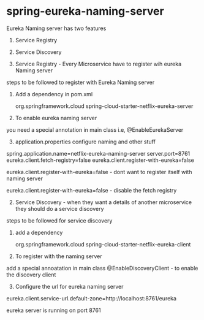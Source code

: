 # spring-eureka-naming-server

Eureka Naming server has two features
1. Service Registry
2. Service Discovery

1. Service Registry - Every Microservice have to register wih eureka Naming server

steps to be followed to register with Eureka Naming server
1. Add a dependency in pom.xml

    <dependency>
			  <groupId>org.springframework.cloud</groupId>
			  <artifactId>spring-cloud-starter-netflix-eureka-server</artifactId>
   </dependency>
    
2. To enable eureka naming server

you need a special annotation in main class i.e,
@EnableEurekaServer

3. application.properties
configure naming and other stuff

spring.application.name=netflix-eureka-naming-server
server.port=8761
eureka.client.fetch-registry=false
eureka.client.register-with-eureka=false

eureka.client.register-with-eureka=false - dont want to register itself with naming server

eureka.client.register-with-eureka=false - disable the fetch registry

2. Service Discovery - when they want a details of another microservice they should do a service discovery

steps to be followed for service discovery

1. add a dependency

    <dependency>
			  <groupId>org.springframework.cloud</groupId>
			  <artifactId>spring-cloud-starter-netflix-eureka-client</artifactId>
		</dependency>
    
2. To register with the naming server 

add a special annoatation in main class
@EnableDiscoveryClient - to enable the discovery client

3. Configure the url for eureka naming server

eureka.client.service-url.default-zone=http://localhost:8761/eureka

eureka server is running on port 8761  

